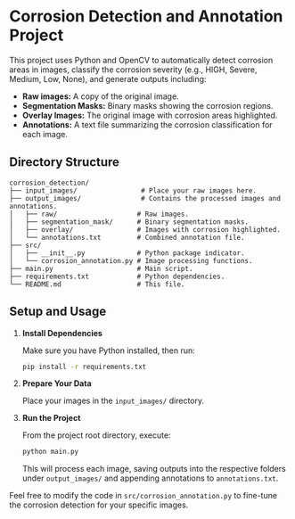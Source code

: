 
# Corrosion Detection and Annotation Project

This project uses Python and OpenCV to automatically detect corrosion areas in images, classify the corrosion severity (e.g., HIGH, Severe, Medium, Low, None), and generate outputs including:

- **Raw images:** A copy of the original image.
- **Segmentation Masks:** Binary masks showing the corrosion regions.
- **Overlay Images:** The original image with corrosion areas highlighted.
- **Annotations:** A text file summarizing the corrosion classification for each image.

## Directory Structure

```
corrosion_detection/
├── input_images/                # Place your raw images here.
├── output_images/               # Contains the processed images and annotations.
│   ├── raw/                    # Raw images.
│   ├── segmentation_mask/      # Binary segmentation masks.
│   ├── overlay/                # Images with corrosion highlighted.
│   └── annotations.txt         # Combined annotation file.
├── src/
│   ├── __init__.py             # Python package indicator.
│   └── corrosion_annotation.py # Image processing functions.
├── main.py                     # Main script.
├── requirements.txt            # Python dependencies.
└── README.md                   # This file.
```

## Setup and Usage

1. **Install Dependencies**

   Make sure you have Python installed, then run:
   ```bash
   pip install -r requirements.txt
   ```

2. **Prepare Your Data**

   Place your images in the `input_images/` directory.

3. **Run the Project**

   From the project root directory, execute:
   ```bash
   python main.py
   ```

   This will process each image, saving outputs into the respective folders under `output_images/` and appending annotations to `annotations.txt`.

Feel free to modify the code in `src/corrosion_annotation.py` to fine-tune the corrosion detection for your specific images.
